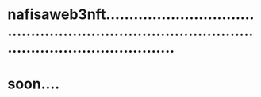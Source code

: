 # nafisaweb3nft.........................................................................................................................
# soon....
